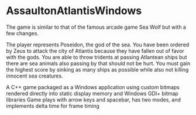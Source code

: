 # AssaultonAtlantisWindows

The game is similar to that of the famous arcade game Sea Wolf but with a few changes. 

The player represents Poseidon, the god of the sea. You have been ordered by Zeus to attack the city of Atlantis because they have fallen out of favor with the gods. You are able to throw tridents at passing Atlantean ships but there are sea animals also passing by that should not be hurt. You must gain the highest score by sinking as many ships as possible while also not killing innocent sea creatures.

A C++ game packaged as a Windows application using custom bitmaps rendered directly into static display memory and Windows GDI+ bitmap libraries
Game plays with arrow keys and spacebar, has two modes, and implements delta time for frame timing

